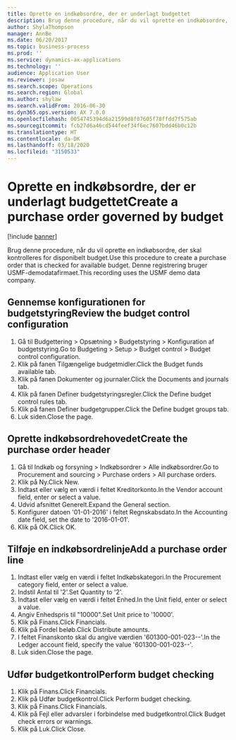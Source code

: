 ```yaml
---
title: Oprette en indkøbsordre, der er underlagt budgettet
description: Brug denne procedure, når du vil oprette en indkøbsordre, der skal kontrolleres for disponibelt budget.
author: ShylaThompson
manager: AnnBe
ms.date: 06/20/2017
ms.topic: business-process
ms.prod: ''
ms.service: dynamics-ax-applications
ms.technology: ''
audience: Application User
ms.reviewer: josaw
ms.search.scope: Operations
ms.search.region: Global
ms.author: shylaw
ms.search.validFrom: 2016-06-30
ms.dyn365.ops.version: AX 7.0.0
ms.openlocfilehash: 0054745394d6a21599d8f07605f78ffdd7f575ab
ms.sourcegitcommit: fcb27d6a46cd544feef34f6ec7607bdd46b0c12b
ms.translationtype: HT
ms.contentlocale: da-DK
ms.lasthandoff: 03/18/2020
ms.locfileid: "3150533"
---
```

# <a name="create-a-purchase-order-governed-by-budget"></a><span data-ttu-id="2d37a-103">Oprette en indkøbsordre, der er underlagt budgettet</span><span class="sxs-lookup"><span data-stu-id="2d37a-103">Create a purchase order governed by budget</span></span>

[!include [banner](../../includes/banner.md)]

<span data-ttu-id="2d37a-104">Brug denne procedure, når du vil oprette en indkøbsordre, der skal kontrolleres for disponibelt budget.</span><span class="sxs-lookup"><span data-stu-id="2d37a-104">Use this procedure to create a purchase order that is checked for available budget.</span></span> <span data-ttu-id="2d37a-105">Denne registrering bruger USMF-demodatafirmaet.</span><span class="sxs-lookup"><span data-stu-id="2d37a-105">This recording uses the USMF demo data company.</span></span>


## <a name="review-the-budget-control-configuration"></a><span data-ttu-id="2d37a-106">Gennemse konfigurationen for budgetstyring</span><span class="sxs-lookup"><span data-stu-id="2d37a-106">Review the budget control configuration</span></span>
1. <span data-ttu-id="2d37a-107">Gå til Budgettering > Opsætning > Budgetstyring > Konfiguration af budgetstyring.</span><span class="sxs-lookup"><span data-stu-id="2d37a-107">Go to Budgeting > Setup > Budget control > Budget control configuration.</span></span>
2. <span data-ttu-id="2d37a-108">Klik på fanen Tilgængelige budgetmidler.</span><span class="sxs-lookup"><span data-stu-id="2d37a-108">Click the Budget funds available tab.</span></span>
3. <span data-ttu-id="2d37a-109">Klik på fanen Dokumenter og journaler.</span><span class="sxs-lookup"><span data-stu-id="2d37a-109">Click the Documents and journals tab.</span></span>
4. <span data-ttu-id="2d37a-110">Klik på fanen Definer budgetstyringsregler.</span><span class="sxs-lookup"><span data-stu-id="2d37a-110">Click the Define budget control rules tab.</span></span>
5. <span data-ttu-id="2d37a-111">Klik på fanen Definer budgetgrupper.</span><span class="sxs-lookup"><span data-stu-id="2d37a-111">Click the Define budget groups tab.</span></span>
6. <span data-ttu-id="2d37a-112">Luk siden.</span><span class="sxs-lookup"><span data-stu-id="2d37a-112">Close the page.</span></span>

## <a name="create-the-purchase-order-header"></a><span data-ttu-id="2d37a-113">Oprette indkøbsordrehovedet</span><span class="sxs-lookup"><span data-stu-id="2d37a-113">Create the purchase order header</span></span>
1. <span data-ttu-id="2d37a-114">Gå til Indkøb og forsyning > Indkøbsordrer > Alle indkøbsordrer.</span><span class="sxs-lookup"><span data-stu-id="2d37a-114">Go to Procurement and sourcing > Purchase orders > All purchase orders.</span></span>
2. <span data-ttu-id="2d37a-115">Klik på Ny.</span><span class="sxs-lookup"><span data-stu-id="2d37a-115">Click New.</span></span>
3. <span data-ttu-id="2d37a-116">Indtast eller vælg en værdi i feltet Kreditorkonto.</span><span class="sxs-lookup"><span data-stu-id="2d37a-116">In the Vendor account field, enter or select a value.</span></span>
4. <span data-ttu-id="2d37a-117">Udvid afsnittet Generelt.</span><span class="sxs-lookup"><span data-stu-id="2d37a-117">Expand the General section.</span></span>
5. <span data-ttu-id="2d37a-118">Konfigurer datoen '01-01-2016' i feltet Regnskabsdato.</span><span class="sxs-lookup"><span data-stu-id="2d37a-118">In the Accounting date field, set the date to '2016-01-01'.</span></span>
6. <span data-ttu-id="2d37a-119">Klik på OK.</span><span class="sxs-lookup"><span data-stu-id="2d37a-119">Click OK.</span></span>

## <a name="add-a-purchase-order-line"></a><span data-ttu-id="2d37a-120">Tilføje en indkøbsordrelinje</span><span class="sxs-lookup"><span data-stu-id="2d37a-120">Add a purchase order line</span></span>
1. <span data-ttu-id="2d37a-121">Indtast eller vælg en værdi i feltet Indkøbskategori.</span><span class="sxs-lookup"><span data-stu-id="2d37a-121">In the Procurement category field, enter or select a value.</span></span>
2. <span data-ttu-id="2d37a-122">Indstil Antal til '2'.</span><span class="sxs-lookup"><span data-stu-id="2d37a-122">Set Quantity to '2'.</span></span>
3. <span data-ttu-id="2d37a-123">Indtast eller vælg en værdi i feltet Enhed.</span><span class="sxs-lookup"><span data-stu-id="2d37a-123">In the Unit field, enter or select a value.</span></span>
4. <span data-ttu-id="2d37a-124">Angiv Enhedspris til "10000".</span><span class="sxs-lookup"><span data-stu-id="2d37a-124">Set Unit price to '10000'.</span></span>
5. <span data-ttu-id="2d37a-125">Klik på Finans.</span><span class="sxs-lookup"><span data-stu-id="2d37a-125">Click Financials.</span></span>
6. <span data-ttu-id="2d37a-126">Klik på Fordel beløb.</span><span class="sxs-lookup"><span data-stu-id="2d37a-126">Click Distribute amounts.</span></span>
7. <span data-ttu-id="2d37a-127">I feltet Finanskonto skal du angive værdien '601300-001-023--'.</span><span class="sxs-lookup"><span data-stu-id="2d37a-127">In the Ledger account field, specify the value '601300-001-023--'.</span></span>
8. <span data-ttu-id="2d37a-128">Luk siden.</span><span class="sxs-lookup"><span data-stu-id="2d37a-128">Close the page.</span></span>

## <a name="perform-budget-checking"></a><span data-ttu-id="2d37a-129">Udfør budgetkontrol</span><span class="sxs-lookup"><span data-stu-id="2d37a-129">Perform budget checking</span></span>
1. <span data-ttu-id="2d37a-130">Klik på Finans.</span><span class="sxs-lookup"><span data-stu-id="2d37a-130">Click Financials.</span></span>
2. <span data-ttu-id="2d37a-131">Klik på Udfør budgetkontrol.</span><span class="sxs-lookup"><span data-stu-id="2d37a-131">Click Perform budget checking.</span></span>
3. <span data-ttu-id="2d37a-132">Klik på Finans.</span><span class="sxs-lookup"><span data-stu-id="2d37a-132">Click Financials.</span></span>
4. <span data-ttu-id="2d37a-133">Klik på Fejl eller advarsler i forbindelse med budgetkontrol.</span><span class="sxs-lookup"><span data-stu-id="2d37a-133">Click Budget check errors or warnings.</span></span>
5. <span data-ttu-id="2d37a-134">Klik på Luk.</span><span class="sxs-lookup"><span data-stu-id="2d37a-134">Click Close.</span></span>

